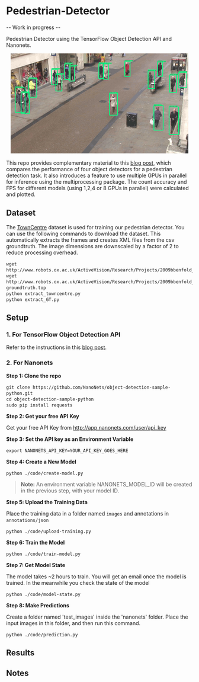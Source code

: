 # Pedestrian-Detector

-- Work in progress --

Pedestrian Detector using the TensorFlow Object Detection API and Nanonets.

<p align="center">
  <img src="/output.gif" alt="Pedestrian Detector in action"></img>
</p>

This repo provides complementary material to this [blog post](#target), which compares the performance of four object detectors for a pedestrian detection task. It also introduces a feature to use multiple GPUs in parallel for inference using the multiprocessing package. The count accuracy and FPS for different models (using 1,2,4 or 8 GPUs in parallel) were calculated and plotted.

## Dataset
The [TownCentre](http://www.robots.ox.ac.uk/ActiveVision/Research/Projects/2009bbenfold_headpose/project.html#datasets) dataset is used for training our pedestrian detector. You can use the following commands to download the dataset. This automatically extracts the frames and creates XML files from the csv groundtruth. The image dimensions are downscaled by a factor of 2 to reduce processing overhead.
```
wget http://www.robots.ox.ac.uk/ActiveVision/Research/Projects/2009bbenfold_headpose/Datasets/TownCentreXVID.avi
wget http://www.robots.ox.ac.uk/ActiveVision/Research/Projects/2009bbenfold_headpose/Datasets/TownCentre-groundtruth.top
python extract_towncentre.py
python extract_GT.py
```
## Setup
### 1. For TensorFlow Object Detection API
Refer to the instructions in this [blog post](#target).

### 2. For Nanonets
**Step 1: Clone the repo**
```
git clone https://github.com/NanoNets/object-detection-sample-python.git
cd object-detection-sample-python
sudo pip install requests
```
**Step 2: Get your free API Key**

Get your free API Key from http://app.nanonets.com/user/api_key

**Step 3: Set the API key as an Environment Variable**
```
export NANONETS_API_KEY=YOUR_API_KEY_GOES_HERE
```
**Step 4: Create a New Model**
```
python ./code/create-model.py
```
>**Note:** An environment variable NANONETS_MODEL_ID will be created in the previous step, with your model ID.

**Step 5: Upload the Training Data**

Place the training data in a folder named `images` and annotations in `annotations/json`
```
python ./code/upload-training.py
```
**Step 6: Train the Model**
```
python ./code/train-model.py
```
**Step 7: Get Model State**

The model takes ~2 hours to train. You will get an email once the model is trained. In the meanwhile you check the state of the model
```
python ./code/model-state.py
```
**Step 8: Make Predictions**

Create a folder named 'test_images' inside the 'nanonets' folder. Place the input images in this folder, and then run this command.
```
python ./code/prediction.py
```

## Results

## Notes
